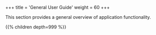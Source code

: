 +++
title = 'General User Guide'
weight = 60
+++

This section provides a general overview of application functionality.

{{% children depth=999 %}}